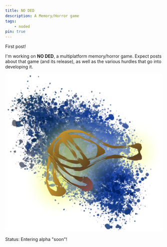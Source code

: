 ```yaml
---
title: NO DED
description: A Memory/Horror game
tags:
    - noded
pin: true
---
```


First post!

I'm working on **NO DED**, a multiplatform memory/horror game.
Expect posts about that game (and its release), as well as the various hurdles that go into developing it.

![NO DED](/assets/img/horus_composed.social.png)

Status: Entering alpha "soon"!
